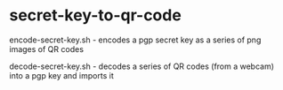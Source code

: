 # secret-key-to-qr-code

encode-secret-key.sh - encodes a pgp secret key as a series of png images of QR codes

decode-secret-key.sh - decodes a series of QR codes (from a webcam) into a pgp key and imports it
